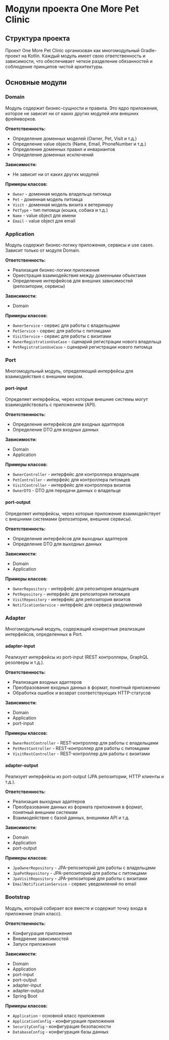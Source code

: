 # Модули проекта One More Pet Clinic

## Структура проекта

Проект One More Pet Clinic организован как многомодульный Gradle-проект на Kotlin. Каждый модуль имеет свою ответственность и зависимости, что обеспечивает четкое разделение обязанностей и соблюдение принципов чистой архитектуры.

## Основные модули

### Domain

Модуль содержит бизнес-сущности и правила. Это ядро приложения, которое не зависит ни от каких других модулей или внешних фреймворков.

**Ответственность:**
- Определение доменных моделей (Owner, Pet, Visit и т.д.)
- Определение value objects (Name, Email, PhoneNumber и т.д.)
- Определение доменных правил и инвариантов
- Определение доменных исключений

**Зависимости:**
- Не зависит ни от каких других модулей

**Примеры классов:**
- `Owner` - доменная модель владельца питомца
- `Pet` - доменная модель питомца
- `Visit` - доменная модель визита к ветеринару
- `PetType` - тип питомца (кошка, собака и т.д.)
- `Name` - value object для имени
- `Email` - value object для email

### Application

Модуль содержит бизнес-логику приложения, сервисы и use cases. Зависит только от модуля Domain.

**Ответственность:**
- Реализация бизнес-логики приложения
- Оркестрация взаимодействия между доменными объектами
- Определение интерфейсов для внешних зависимостей (репозитории, сервисы)

**Зависимости:**
- Domain

**Примеры классов:**
- `OwnerService` - сервис для работы с владельцами
- `PetService` - сервис для работы с питомцами
- `VisitService` - сервис для работы с визитами
- `OwnerRegistrationUseCase` - сценарий регистрации нового владельца
- `PetRegistrationUseCase` - сценарий регистрации нового питомца

### Port

Многомодульный модуль, определяющий интерфейсы для взаимодействия с внешним миром.

#### port-input

Определяет интерфейсы, через которые внешние системы могут взаимодействовать с приложением (API).

**Ответственность:**
- Определение интерфейсов для входных адаптеров
- Определение DTO для входных данных

**Зависимости:**
- Domain
- Application

**Примеры классов:**
- `OwnerController` - интерфейс для контроллера владельцев
- `PetController` - интерфейс для контроллера питомцев
- `VisitController` - интерфейс для контроллера визитов
- `OwnerDTO` - DTO для передачи данных о владельце

#### port-output

Определяет интерфейсы, через которые приложение взаимодействует с внешними системами (репозитории, внешние сервисы).

**Ответственность:**
- Определение интерфейсов для выходных адаптеров
- Определение DTO для выходных данных

**Зависимости:**
- Domain
- Application

**Примеры классов:**
- `OwnerRepository` - интерфейс для репозитория владельцев
- `PetRepository` - интерфейс для репозитория питомцев
- `VisitRepository` - интерфейс для репозитория визитов
- `NotificationService` - интерфейс для сервиса уведомлений

### Adapter

Многомодульный модуль, содержащий конкретные реализации интерфейсов, определенных в Port.

#### adapter-input

Реализует интерфейсы из port-input (REST контроллеры, GraphQL резолверы и т.д.).

**Ответственность:**
- Реализация входных адаптеров
- Преобразование входных данных в формат, понятный приложению
- Обработка ошибок и возврат соответствующих HTTP-статусов

**Зависимости:**
- Domain
- Application
- port-input

**Примеры классов:**
- `OwnerRestController` - REST-контроллер для работы с владельцами
- `PetRestController` - REST-контроллер для работы с питомцами
- `VisitRestController` - REST-контроллер для работы с визитами

#### adapter-output

Реализует интерфейсы из port-output (JPA репозитории, HTTP клиенты и т.д.).

**Ответственность:**
- Реализация выходных адаптеров
- Преобразование данных из формата приложения в формат, понятный внешним системам
- Взаимодействие с базой данных, внешними API и т.д.

**Зависимости:**
- Domain
- Application
- port-output

**Примеры классов:**
- `JpaOwnerRepository` - JPA-репозиторий для работы с владельцами
- `JpaPetRepository` - JPA-репозиторий для работы с питомцами
- `JpaVisitRepository` - JPA-репозиторий для работы с визитами
- `EmailNotificationService` - сервис уведомлений по email

### Bootstrap

Модуль, который собирает все вместе и содержит точку входа в приложение (main класс).

**Ответственность:**
- Конфигурация приложения
- Внедрение зависимостей
- Запуск приложения

**Зависимости:**
- Domain
- Application
- port-input
- port-output
- adapter-input
- adapter-output
- Spring Boot

**Примеры классов:**
- `Application` - основной класс приложения
- `ApplicationConfig` - конфигурация приложения
- `SecurityConfig` - конфигурация безопасности
- `DatabaseConfig` - конфигурация базы данных
